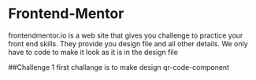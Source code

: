 # Frontend-Mentor
frontendmentor.io is a web site that gives you challenge to practice your front end skills. They provide you design file and all other details. We only have to code to make it look as it is in the design file

##Challenge 1
first challange is to make design qr-code-component
